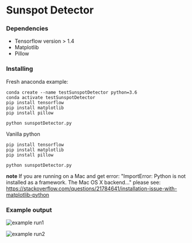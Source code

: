 # Sunspot Detector

### Dependencies
* Tensorflow version > 1.4
* Matplotlib 
* Pillow


### Installing


Fresh anaconda example:
```
conda create --name testSunspotDetector python=3.6
conda activate testSunspotDetector
pip install tensorflow
pip install matplotlib
pip install pillow

python sunspotDetector.py
```

Vanilla python
```
pip install tensorflow
pip install matplotlib
pip install pillow

python sunspotDetector.py
```
**note** If you are running on a Mac and get error: "ImportError: Python is not installed as a framework. The Mac OS X backend..." please see: https://stackoverflow.com/questions/21784641/installation-issue-with-matplotlib-python

### Example output

![example run1](https://github.com/larserikfagernaes/IRISSunspotDetector/blob/master/running_example/ex1.png?raw=true "example 1")

![example run2](https://github.com/larserikfagernaes/IRISSunspotDetector/blob/master/running_example/ex2.png?raw=true "example 2")


